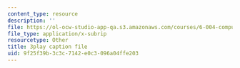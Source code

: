 ```yaml
---
content_type: resource
description: ''
file: https://ol-ocw-studio-app-qa.s3.amazonaws.com/courses/6-004-computation-structures-spring-2017/9f25f39b3c3c7142e0c3096a04ffe203_ff2hWbJAipY.srt
file_type: application/x-subrip
resourcetype: Other
title: 3play caption file
uid: 9f25f39b-3c3c-7142-e0c3-096a04ffe203
---
```

